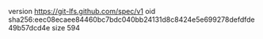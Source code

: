 version https://git-lfs.github.com/spec/v1
oid sha256:eec08ecaee84460bc7bdc040bb24131d8c8424e5e699278defdfde49b57dcd4e
size 594
